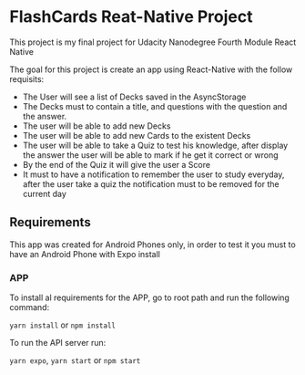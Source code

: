 # FlashCards Reat-Native Project

This project is my final project for Udacity Nanodegree Fourth Module React Native

The goal for this project is create an app using React-Native with the follow requisits:
  - The User will see a list of Decks saved in the AsyncStorage
  - The Decks must to contain a title, and questions with the question and the answer.
  - The user will be able to add new Decks
  - The user will be able to add new Cards to the existent Decks
  - The user will be able to take a Quiz to test his knowledge, after display the answer the user will be able to mark if he get it correct or wrong
  - By the end of the Quiz it will give the user a Score
  - It must to have a notification to remember the user to study everyday, after the user take a quiz the notification must to be removed for the current day

## Requirements

This app was created for Android Phones only, in order to test it you must to have an Android Phone with Expo install

### APP

To install al requirements for the APP, go to root path and run the following command:

`yarn install` or `npm install`

To run the API server run:

`yarn expo`, `yarn start` or `npm start`



